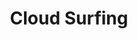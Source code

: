 ---
layout: song
redirect_from: /Home/Song/23
id: 23
title: Cloud Surfing
artist: Age Of Vinyl & Kraedt
genre: Drum & Bass
image: The Record Crate.jpg
buy-able: true
downloadable: true
yt-id: lfHRXruoH1Q
itunes: https://itunes.apple.com/us/album/the-record-crate/id1195366160
beatport:
gplay: https://play.google.com/store/music/album/Kraedt_The_Record_Crate?id=Bu5yuoi4jpz4rpvk77wtfvtbqgu
amazon: https://www.amazon.com/Record-Crate-Kraedt/dp/B01MT9BKO0/ref=sr_1_3?s=dmusic&ie=UTF8&qid=1491041296&sr=1-3-mp3-albums-bar-strip-0&keywords=Kraedt
license: 1
---